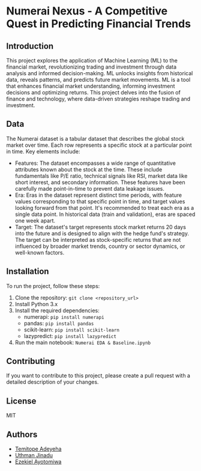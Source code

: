# Numerai Nexus - A Competitive Quest in Predicting Financial Trends

## Introduction
This project explores the application of Machine Learning (ML) to the financial market, revolutionizing trading and investment through data analysis and informed decision-making. ML unlocks insights from historical data, reveals patterns, and predicts future market movements. 
ML is a tool that enhances financial market understanding, informing investment decisions and optimizing returns. This project delves into the fusion of finance and technology, where data-driven strategies reshape trading and investment.

## Data
The Numerai dataset is a tabular dataset that describes the global stock market over time. Each row represents a specific stock at a particular point in time. Key elements include:
- Features: The dataset encompasses a wide range of quantitative attributes known about the stock at the time. These include fundamentals like P/E ratio, technical signals like RSI, market data like short interest, and secondary information. These features have been carefully made point-in-time to prevent data leakage issues.
- Era: Eras in the dataset represent distinct time periods, with feature values corresponding to that specific point in time, and target values looking forward from that point. It's recommended to treat each era as a single data point. In historical data (train and validation), eras are spaced one week apart.
- Target: The dataset's target represents stock market returns 20 days into the future and is designed to align with the hedge fund's strategy. The target can be interpreted as stock-specific returns that are not influenced by broader market trends, country or sector dynamics, or well-known factors.
  
## Installation
To run the project, follow these steps:

1. Clone the repository: `git clone <repository_url>`
2. Install Python 3.x
3. Install the required dependencies:
   - numerapi: `pip install numerapi`
   - pandas: `pip install pandas`
   - scikit-learn: `pip install scikit-learn`
   - lazypredict: `pip install lazypredict`
4. Run the main notebook: `Numerai EDA & Baseline.ipynb`

## Contributing
If you want to contribute to this project, please create a pull request with a detailed description of your changes.

## License
MIT

## Authors
- [Temitope Adeyeha](https://github.com/Adeyeha)
- [Uthman Jinadu](https://github.com/jinaduuthman)
- [Ezekiel Ayotomiwa](https://github.com/ayotomiwaa)

